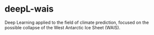 # deepL-wais
Deep Learning applied to the field of climate prediction, focused on the possible collapse of the West Antarctic Ice Sheet (WAIS).
